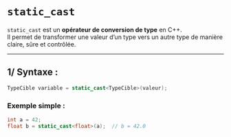 # `static_cast`

`static_cast` est un **opérateur de conversion de type** en C++.  
Il permet de transformer une valeur d’un type vers un autre type de manière claire, sûre et contrôlée.

---

## 1/ Syntaxe :
```cpp
TypeCible variable = static_cast<TypeCible>(valeur);
```

### Exemple simple :
```cpp
int a = 42;
float b = static_cast<float>(a);  // b = 42.0
```